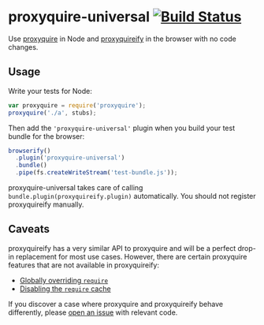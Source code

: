 proxyquire-universal [![Build Status](https://travis-ci.org/bendrucker/proxyquire-universal.svg?branch=master)](https://travis-ci.org/bendrucker/proxyquire-universal)
====================

Use [proxyquire](https://github.com/thlorenz/proxyquire) in Node and [proxyquireify](https://github.com/thlorenz/proxyquireify) in the browser with no code changes. 

## Usage

Write your tests for Node:

```js
var proxyquire = require('proxyquire');
proxyquire('./a', stubs);
```

Then add the `'proxyquire-universal'` plugin when you build your test bundle for the browser:

```js
browserify()
  .plugin('proxyquire-universal')
  .bundle()
  .pipe(fs.createWriteStream('test-bundle.js'));
```

proxyquire-universal takes care of calling `bundle.plugin(proxyquireify.plugin)` automatically. You should not register proxyquireify manually.

## Caveats

proxyquireify has a very similar API to proxyquire and will be a perfect drop-in replacement for most use cases. However, there are certain proxyquire features that are not available in proxyquireify:

* [Globally overriding `require`](https://github.com/thlorenz/proxyquire#globally-override-require)
* [Disabling the `require` cache](https://github.com/thlorenz/proxyquire#forcing-proxyquire-to-reload-modules)

If you discover a case where proxyquire and proxyquireify behave differently, please [open an issue](https://github.com/bendrucker/proxyquire-universal/issues/new) with relevant code.
